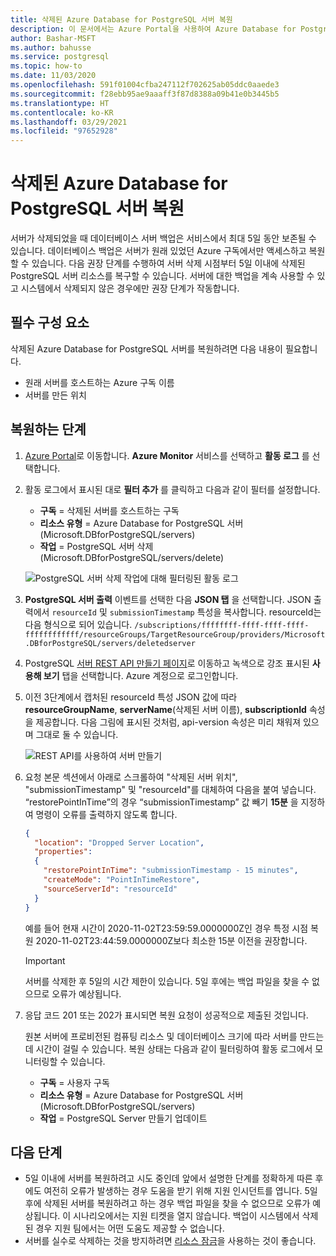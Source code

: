 ```yaml
---
title: 삭제된 Azure Database for PostgreSQL 서버 복원
description: 이 문서에서는 Azure Portal을 사용하여 Azure Database for PostgreSQL에서 삭제된 서버를 복원하는 방법을 설명합니다.
author: Bashar-MSFT
ms.author: bahusse
ms.service: postgresql
ms.topic: how-to
ms.date: 11/03/2020
ms.openlocfilehash: 591f01004cfba247112f702625ab05ddc0aaede3
ms.sourcegitcommit: f28ebb95ae9aaaff3f87d8388a09b41e0b3445b5
ms.translationtype: HT
ms.contentlocale: ko-KR
ms.lasthandoff: 03/29/2021
ms.locfileid: "97652928"
---
```

# <a name="restore-a-dropped-azure-database-for-postgresql-server"></a>삭제된 Azure Database for PostgreSQL 서버 복원

서버가 삭제되었을 때 데이터베이스 서버 백업은 서비스에서 최대 5일 동안 보존될 수 있습니다. 데이터베이스 백업은 서버가 원래 있었던 Azure 구독에서만 액세스하고 복원할 수 있습니다. 다음 권장 단계를 수행하여 서버 삭제 시점부터 5일 이내에 삭제된 PostgreSQL 서버 리소스를 복구할 수 있습니다. 서버에 대한 백업을 계속 사용할 수 있고 시스템에서 삭제되지 않은 경우에만 권장 단계가 작동합니다. 

## <a name="pre-requisites"></a>필수 구성 요소
삭제된 Azure Database for PostgreSQL 서버를 복원하려면 다음 내용이 필요합니다.
- 원래 서버를 호스트하는 Azure 구독 이름
- 서버를 만든 위치

## <a name="steps-to-restore"></a>복원하는 단계

1. [Azure Portal](https://portal.azure.com/#blade/Microsoft_Azure_ActivityLog/ActivityLogBlade)로 이동합니다. **Azure Monitor** 서비스를 선택하고 **활동 로그** 를 선택합니다.

2. 활동 로그에서 표시된 대로 **필터 추가** 를 클릭하고 다음과 같이 필터를 설정합니다.

    - **구독** = 삭제된 서버를 호스트하는 구독
    - **리소스 유형** = Azure Database for PostgreSQL 서버(Microsoft.DBforPostgreSQL/servers)
    - **작업** = PostgreSQL 서버 삭제(Microsoft.DBforPostgreSQL/servers/delete)
 
    ![PostgreSQL 서버 삭제 작업에 대해 필터링된 활동 로그](./media/howto-restore-dropped-server/activity-log-azure.png)

3. **PostgreSQL 서버 출력** 이벤트를 선택한 다음 **JSON 탭** 을 선택합니다. JSON 출력에서 `resourceId` 및 `submissionTimestamp` 특성을 복사합니다. resourceId는 다음 형식으로 되어 있습니다. `/subscriptions/ffffffff-ffff-ffff-ffff-ffffffffffff/resourceGroups/TargetResourceGroup/providers/Microsoft.DBforPostgreSQL/servers/deletedserver`


 4. PostgreSQL [서버 REST API 만들기 페이지](/rest/api/PostgreSQL/servers/create)로 이동하고 녹색으로 강조 표시된 **사용해 보기** 탭을 선택합니다. Azure 계정으로 로그인합니다.

 5. 이전 3단계에서 캡처된 resourceId 특성 JSON 값에 따라 **resourceGroupName**, **serverName**(삭제된 서버 이름), **subscriptionId** 속성을 제공합니다. 다음 그림에 표시된 것처럼, api-version 속성은 미리 채워져 있으며 그대로 둘 수 있습니다.

    ![REST API를 사용하여 서버 만들기](./media/howto-restore-dropped-server/create-server-from-rest-api-azure.png)
  
 6. 요청 본문 섹션에서 아래로 스크롤하여 "삭제된 서버 위치", "submissionTimestamp" 및 "resourceId"를 대체하여 다음을 붙여 넣습니다. “restorePointInTime”의 경우 “submissionTimestamp” 값 빼기 **15분** 을 지정하여 명령이 오류를 출력하지 않도록 합니다.
    
    ```json
    {
      "location": "Dropped Server Location",  
      "properties": 
      {
        "restorePointInTime": "submissionTimestamp - 15 minutes",
        "createMode": "PointInTimeRestore",
        "sourceServerId": "resourceId"
      }
    }
    ```

    예를 들어 현재 시간이 2020-11-02T23:59:59.0000000Z인 경우 특정 시점 복원 2020-11-02T23:44:59.0000000Z보다 최소한 15분 이전을 권장합니다.

    > [!Important]
    > 서버를 삭제한 후 5일의 시간 제한이 있습니다. 5일 후에는 백업 파일을 찾을 수 없으므로 오류가 예상됩니다.
    
7. 응답 코드 201 또는 202가 표시되면 복원 요청이 성공적으로 제출된 것입니다. 

    원본 서버에 프로비전된 컴퓨팅 리소스 및 데이터베이스 크기에 따라 서버를 만드는 데 시간이 걸릴 수 있습니다. 복원 상태는 다음과 같이 필터링하여 활동 로그에서 모니터링할 수 있습니다. 
   - **구독** = 사용자 구독
   - **리소스 유형** = Azure Database for PostgreSQL 서버(Microsoft.DBforPostgreSQL/servers) 
   - **작업** = PostgreSQL Server 만들기 업데이트

## <a name="next-steps"></a>다음 단계
- 5일 이내에 서버를 복원하려고 시도 중인데 앞에서 설명한 단계를 정확하게 따른 후에도 여전히 오류가 발생하는 경우 도움을 받기 위해 지원 인시던트를 엽니다. 5일 후에 삭제된 서버를 복원하려고 하는 경우 백업 파일을 찾을 수 없으므로 오류가 예상됩니다. 이 시나리오에서는 지원 티켓을 열지 않습니다. 백업이 시스템에서 삭제된 경우 지원 팀에서는 어떤 도움도 제공할 수 없습니다. 
- 서버를 실수로 삭제하는 것을 방지하려면 [리소스 잠금](https://techcommunity.microsoft.com/t5/azure-database-for-PostgreSQL/preventing-the-disaster-of-accidental-deletion-for-your-PostgreSQL/ba-p/825222)을 사용하는 것이 좋습니다.

